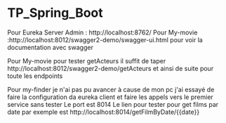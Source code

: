 # TP_Spring_Boot

Pour Eureka Server Admin  : http://localhost:8762/
Pour My-movie :http://localhost:8012/swagger2-demo/swagger-ui.html pour voir la documentation avec swagger

Pour My-movie pour tester getActeurs il suffit de taper http://localhost:8012/swagger2-demo/getActeurs et ainsi de suite pour toute les endpoints


Pour my-finder je n'ai pas pu avancer à cause de mon pc
j'ai essayé de faire la configuration da eureka client et faire les appels vers le premier service sans tester Le port est 8014 
Le lien pour tester pour get films par date  par exemple est  http://localhost:8014/getFilmByDate/{{date}}

